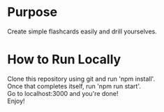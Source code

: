 # Purpose
Create simple flashcards easily and drill yourselves.

# How to Run Locally
Clone this repository using git and run 'npm install'.<br/>
Once that completes itself, run 'npm run start'.<br/>
Go to localhost:3000 and you're done!<br/>
Enjoy!
